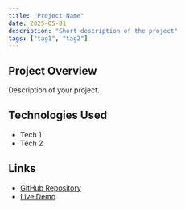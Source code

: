 ```yaml
---
title: "Project Name"
date: 2025-05-01
description: "Short description of the project"
tags: ["tag1", "tag2"]
---
```


## Project Overview
Description of your project.

## Technologies Used
- Tech 1
- Tech 2

## Links
- [GitHub Repository](https://github.com/yourusername/project)
- [Live Demo](https://demo-url.com)